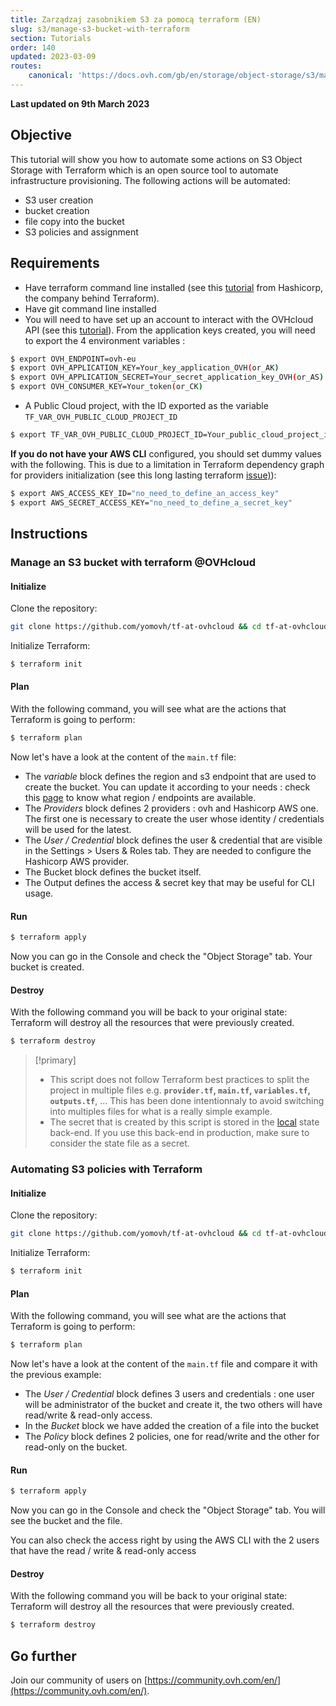 ```yaml
---
title: Zarządzaj zasobnikiem S3 za pomocą terraform (EN)
slug: s3/manage-s3-bucket-with-terraform
section: Tutorials
order: 140
updated: 2023-03-09
routes:
    canonical: 'https://docs.ovh.com/gb/en/storage/object-storage/s3/manage-s3-bucket-with-terraform/'
---
```


**Last updated on 9th March 2023**

## Objective

This tutorial will show you how to automate some actions on S3 Object Storage with Terraform which is an open source tool to automate infrastructure provisioning. The following actions will be automated:

- S3 user creation
- bucket creation
- file copy into the bucket
- S3 policies and assignment

## Requirements

- Have terraform command line installed (see this [tutorial](https://developer.hashicorp.com/terraform/tutorials/aws-get-started/install-cli) from Hashicorp, the company behind Terraform). 
- Have git command line installed
- You will need to have set up an account to interact with the OVHcloud API (see this [tutorial](https://docs.ovh.com/pl/api/first-steps-with-ovh-api/)). From the application keys created, you will need to export the 4 environment variables :

```bash
$ export OVH_ENDPOINT=ovh-eu
$ export OVH_APPLICATION_KEY=Your_key_application_OVH(or_AK)
$ export OVH_APPLICATION_SECRET=Your_secret_application_key_OVH(or_AS)
$ export OVH_CONSUMER_KEY=Your_token(or_CK)
```   

- A Public Cloud project, with the ID exported as the variable `TF_VAR_OVH_PUBLIC_CLOUD_PROJECT_ID`

```bash
$ export TF_VAR_OVH_PUBLIC_CLOUD_PROJECT_ID=Your_public_cloud_project_id
```

**If you do not have your AWS CLI** configured, you should set dummy values with the following. This is due to a limitation in Terraform dependency graph for providers initialization (see this long lasting terraform [issue)](https://github.com/hashicorp/terraform/issues/2430)):

```bash
$ export AWS_ACCESS_KEY_ID="no_need_to_define_an_access_key"  
$ export AWS_SECRET_ACCESS_KEY="no_need_to_define_a_secret_key"
```

## Instructions

### Manage an S3 bucket with terraform @OVHcloud

#### Initialize

Clone the repository:

```bash
git clone https://github.com/yomovh/tf-at-ovhcloud && cd tf-at-ovhcloud/s3_bucket_only
```

Initialize Terraform:

```bash
$ terraform init
```

#### Plan

With the following command, you will see what are the actions that Terraform is going to perform:

```bash
$ terraform plan
```

Now let's have a look at the content of the `main.tf` file:

- The *variable* block defines the region and s3 endpoint that are used to create the bucket. You can update it according to your needs : check this [page](https://docs.ovh.com/pl/storage/object-storage/s3/location/) to know what region / endpoints are available.
- The *Providers* block defines 2 providers : ovh and Hashicorp AWS one. The first one is necessary to create the user whose identity / credentials will be used for the latest.
- The *User / Credential* block defines the user & credential that are visible in the Settings > Users & Roles tab. They are needed to configure the Hashicorp AWS provider.
- The Bucket block defines the bucket itself.
- The Output defines the access & secret key that may be useful for CLI usage.

#### Run

```bash
$ terraform apply
```

Now you can go in the Console and check the "Object Storage" tab. Your bucket is created.

#### Destroy

With the following command you will be back to your original state: Terraform will destroy all the resources that were previously created.

```bash
$ terraform destroy
```

> [!primary]
>
> - This script does not follow Terraform best practices to split the project in multiple files e.g. **`provider.tf`, `main.tf`, `variables.tf`, `outputs.tf`**, ... This has been done intentionnaly to avoid switching into multiples files for what is a really simple example.
> - The secret that is created by this script is stored in the [local](https://developer.hashicorp.com/terraform/language/settings/backends/local) state back-end. If you use this back-end in production, make sure to consider the state file as a secret.

### Automating S3 policies with Terraform

#### Initialize

Clone the repository:

```bash
git clone https://github.com/yomovh/tf-at-ovhcloud && cd tf-at-ovhcloud/s3_policy
```

Initialize Terraform:

```bash
$ terraform init
```

#### Plan

With the following command, you will see what are the actions that Terraform is going to perform:

```bash
$ terraform plan
```

Now let's have a look at the content of the `main.tf` file and compare it with the previous example:

- The *User / Credential* block defines 3 users and credentials : one user will be administrator of the bucket and create it, the two others will have read/write & read-only access.
- In the *Bucket* block we have added the creation of a file into the bucket
- The *Policy* block defines 2 policies, one for read/write and the other for read-only on the bucket.

#### Run

```bash
$ terraform apply
```

Now you can go in the Console and check the "Object Storage" tab. You will see the bucket and the file.

You can also check the access right by using the AWS CLI with the 2 users that have the read / write & read-only access

#### Destroy

With the following command you will be back to your original state: Terraform will destroy all the resources that were previously created.

```bash
$ terraform destroy
```

## Go further

Join our community of users on [https://community.ovh.com/en/](https://community.ovh.com/en/).
